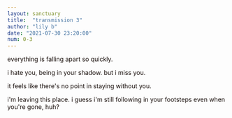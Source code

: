 ```yaml
---
layout: sanctuary
title:  "transmission 3"
author: "lily b"
date: "2021-07-30 23:20:00"
num: 0-3
---
```


<!-- <p style="color: rgb(15, 30, 45)"></p> -->
<p style="color: rgb(20, 10, 6)">everything is falling apart so quickly.</p>

<p style="color: rgb(20, 10, 6)">i hate you, being in your shadow. but i miss you.</p>

<p style="color: rgb(20, 10, 6)">it feels like there's no point in staying without you.</p>

<p style="color: rgb(20, 10, 6)">i'm leaving this place. i guess i'm still following in your footsteps even when you're gone, huh?</p>